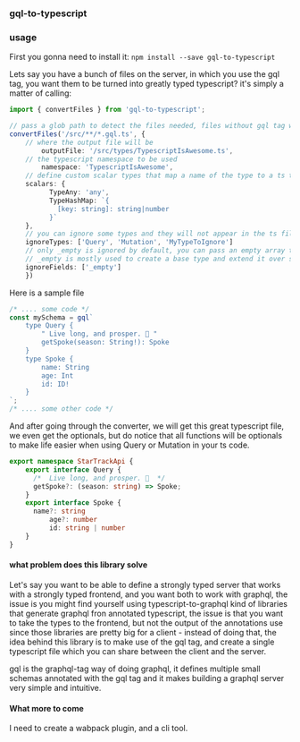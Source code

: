 ### gql-to-typescript

### usage

First you gonna need to install it: `npm install --save gql-to-typescript`

Lets say you have a bunch of files on the server, in which you use the gql tag, you want them to be turned into greatly typed typescript? it's simply a matter of calling:

```typescript
import { convertFiles } from 'gql-to-typescript';

// pass a glob path to detect the files needed, files without gql tag will simply be ignored.
convertFiles('/src/**/*.gql.ts', {
	// where the output file will be
        outputFile: '/src/types/TypescriptIsAwesome.ts',
	// the typescript namespace to be used
        namespace: 'TypescriptIsAwesome',
	// define custom scalar types that map a name of the type to a ts type.
	scalars: {
    	  TypeAny: 'any',
    	  TypeHashMap: `{ 
            [key: string]: string|number
          }`
	},
	// you can ignore some types and they will not appear in the ts file
	ignoreTypes: ['Query', 'Mutation', 'MyTypeToIgnore']
	// only _empty is ignored by default, you can pass an empty array to override this
	// _empty is mostly used to create a base type and extend it over several schema shards
	ignoreFields: ['_empty']
    })
```

Here is a sample file
```typescript
/* .... some code */
const mySchema = gql`
    type Query {
        " Live long, and prosper. 🖖 "
        getSpoke(season: String!): Spoke
    }
    type Spoke {
        name: String
        age: Int
        id: ID!
    }
`;
/* .... some other code */
```
And after going through the converter, we will get this great typescript file, we even get the optionals, but do notice that all functions will be optionals to make life easier when using Query or Mutation in your ts code.

```typescript
export namespace StarTrackApi {
	export interface Query {
	  /*  Live long, and prosper. 🖖  */
	  getSpoke?: (season: string) => Spoke;
	}
	export interface Spoke {
	  name?: string
          age?: number
          id: string | number
	}
}
```

#### what problem does this library solve

Let's say you want to be able to define a strongly typed server that works with a strongly typed frontend, and you want both to work with graphql, the issue is you might find yourself using typescript-to-graphql kind of libraries that generate graphql fron annotated typescript, the issue is that you want to take the types to the frontend, but not the output of the annotations use since those libraries are pretty big for a client - instead of doing that, the idea behind this library is to make use of the gql tag, and create a single typescript file which you can share between the client and the server.

gql is the graphql-tag way of doing graphql, it defines multiple small schemas annotated with the gql tag and it makes building a graphql server very simple and intuitive.

#### What more to come
I need to create a wabpack plugin, and a cli tool.
